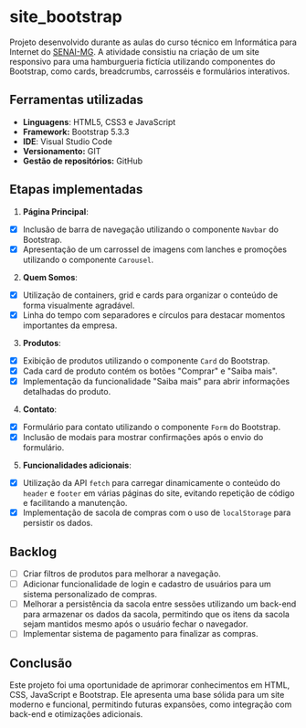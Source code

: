 # site_bootstrap
Projeto desenvolvido durante as aulas do curso técnico em Informática para Internet do [SENAI-MG](https://www.fiemg.com.br/senai/). A atividade consistiu na criação de um site responsivo para uma hamburgueria fictícia utilizando componentes do Bootstrap, como cards, breadcrumbs, carrosséis e formulários interativos.

## Ferramentas utilizadas
-  **Linguagens**: HTML5, CSS3 e JavaScript
-  **Framework:** Bootstrap 5.3.3
-  **IDE**: Visual Studio Code
-  **Versionamento:** GIT
-  **Gestão de repositórios:** GitHub

## Etapas implementadas

1. **Página Principal**:
- [X] Inclusão de barra de navegação utilizando o componente `Navbar` do Bootstrap.
- [X] Apresentação de um carrossel de imagens com lanches e promoções utilizando o componente `Carousel`.
   
2. **Quem Somos**:
- [X] Utilização de containers, grid e cards para organizar o conteúdo de forma visualmente agradável.
- [X] Linha do tempo com separadores e círculos para destacar momentos importantes da empresa.
   
3. **Produtos**:
- [X] Exibição de produtos utilizando o componente `Card` do Bootstrap.
- [X] Cada card de produto contém os botões "Comprar" e "Saiba mais".
- [X] Implementação da funcionalidade "Saiba mais" para abrir informações detalhadas do produto.
   
4. **Contato**:
- [X] Formulário para contato utilizando o componente `Form` do Bootstrap.
- [X] Inclusão de modais para mostrar confirmações após o envio do formulário.

5. **Funcionalidades adicionais**:
- [X] Utilização da API `fetch` para carregar dinamicamente o conteúdo do `header` e `footer` em várias páginas do site, evitando repetição de código e facilitando a manutenção.
- [X] Implementação de sacola de compras com o uso de `localStorage` para persistir os dados.

## Backlog
- [ ] Criar filtros de produtos para melhorar a navegação.
- [ ] Adicionar funcionalidade de login e cadastro de usuários para um sistema personalizado de compras.
- [ ] Melhorar a persistência da sacola entre sessões utilizando um back-end para armazenar os dados da sacola, permitindo que os itens da sacola sejam mantidos mesmo após o usuário fechar o navegador.
- [ ] Implementar sistema de pagamento para finalizar as compras.

## Conclusão
Este projeto foi uma oportunidade de aprimorar conhecimentos em HTML, CSS, JavaScript e Bootstrap. Ele apresenta uma base sólida para um site moderno e funcional, permitindo futuras expansões, como integração com back-end e otimizações adicionais.